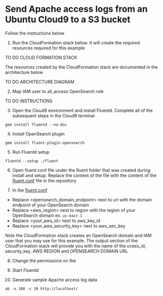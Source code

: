 # Send Apache access logs from an Ubuntu Cloud9 to a S3 bucket

Follow the instructions below

1. Run the CloudFormation stack below. It will create the required resources required for this example

TO DO CLOUD FORMATION STACK
  
The resources created by the CloudFormation stack are documented in the architecture below
  
TO DO ARCHITECTURE DIAGRAM

2. Map IAM user to all_access OpenSearch role

TO DO INSTRUCTIONS

3. Open the Cloud9 environment and install Fluentd. Complete all of the subsequent steps in the Cloud9 terminal

```gem install fluentd --no-doc```

4. Install OpenSearch plugin

```gem install fluent-plugin-opensearch```

5. Run Fluentd setup

```fluentd --setup ./fluent```

6. Open fluent.conf file under the fluent folder that was created during install and setup. Replace the content of the file with the content of the [fluent.conf](https://github.com/ev2900/Fluentd_Examples/blob/main/Cloud9_Apache_Logs_OpenSearch/fluent.conf) file in the repository

7. In the [fluent.conf](https://github.com/ev2900/Fluentd_Examples/blob/main/Cloud9_Apache_Logs_OpenSearch/fluent.conf)

* Replace <opensearch_domain_endpoint> next to url with the domain endpoint of your OpenSearch domain
* Replace <aws_region> next to region with the region of your OpenSearch domain ex. ```us-east-1``` 
* Replace <your_aws_id> next to aws_key_id
* Replace <your_aws_security_key> next to aws_sec_key

*Note* the CloudFormation stack creates an OpenSearch domain and IAM user that you may use for this example. The output section of the CloudFormation stack will provide you with the name of the ccess_id, security_key, AWS REGION and OPENSEARCH DOMAIN URL

8. Change the permissions on the
  
9. Start Fluentd
  
10. Generate sample Apache access log data
  
```ab -n 100 -c 10 http://localhost/```
  
